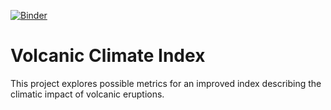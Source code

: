 [![Binder](https://mybinder.org/badge_logo.svg)](https://mybinder.org/v2/gh/LandonRieger/volcanic-climate-index/244a84dba1da80e2403060b843af18080814b921?filepath=vci%2Fexplore_aod.ipynb)

# Volcanic Climate Index

This project explores possible metrics for an improved index describing the 
climatic impact of volcanic eruptions.